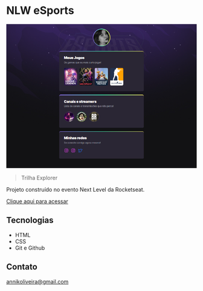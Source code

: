 # NLW eSports

![preview](./.github/preview.png)

> Trilha Explorer

Projeto construído no evento Next Level da Rocketseat.

[Clique aqui para acessar](https://annikoliveira.github.io/nlw-sports-explorer/)

## Tecnologias

- HTML
- CSS
- Git e Github

## Contato

annikoliveira@gmail.com
